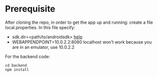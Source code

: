 # Prerequisite
After cloning the repo, in order to get the app up and running: create a file local.properties.
In this file specify:

* sdk.dir=\<path/to/androidsdk\> [help](https://stackoverflow.com/questions/25176594/android-sdk-location)
* WEBAPPENDPOINT=10.0.2.2:8080 localhost won't work because you are in an emulator, use 10.0.2.2

For the backend code:

```
cd backend
npm install
```